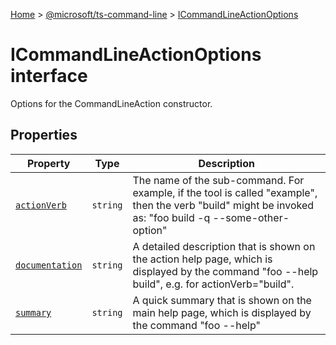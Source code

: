 [Home](./index) &gt; [@microsoft/ts-command-line](ts-command-line.md) &gt; [ICommandLineActionOptions](ts-command-line.icommandlineactionoptions.md)

# ICommandLineActionOptions interface

Options for the CommandLineAction constructor.

## Properties

|  Property | Type | Description |
|  --- | --- | --- |
|  [`actionVerb`](ts-command-line.icommandlineactionoptions.actionverb.md) | `string` | The name of the sub-command. For example, if the tool is called "example", then the verb "build" might be invoked as: "foo build -q --some-other-option" |
|  [`documentation`](ts-command-line.icommandlineactionoptions.documentation.md) | `string` | A detailed description that is shown on the action help page, which is displayed by the command "foo --help build", e.g. for actionVerb="build". |
|  [`summary`](ts-command-line.icommandlineactionoptions.summary.md) | `string` | A quick summary that is shown on the main help page, which is displayed by the command "foo --help" |

